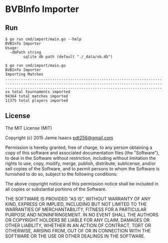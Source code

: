 # BVBInfo Importer

## Run

```
$ go run cmd/import/main.go --help
BVBInfo Importer
Usage:
  -dbPath string
        sqlite db path (default "./_data/vb.db")
```

```
$ go run cmd/import/main.go
BVBInfo Importer
Importing Matches
...............................................................................
...............................................................................
...............................................................................
xx total tournaments imported
94364 total matches imported
11375 total players imported
```

## License

The MIT License (MIT)

Copyright (c) 2015 Jamie Isaacs <pdt256@gmail.com>

Permission is hereby granted, free of charge, to any person obtaining a copy
of this software and associated documentation files (the "Software"), to deal
in the Software without restriction, including without limitation the rights
to use, copy, modify, merge, publish, distribute, sublicense, and/or sell
copies of the Software, and to permit persons to whom the Software is
furnished to do so, subject to the following conditions:

The above copyright notice and this permission notice shall be included in
all copies or substantial portions of the Software.

THE SOFTWARE IS PROVIDED "AS IS", WITHOUT WARRANTY OF ANY KIND, EXPRESS OR
IMPLIED, INCLUDING BUT NOT LIMITED TO THE WARRANTIES OF MERCHANTABILITY,
FITNESS FOR A PARTICULAR PURPOSE AND NONINFRINGEMENT. IN NO EVENT SHALL THE
AUTHORS OR COPYRIGHT HOLDERS BE LIABLE FOR ANY CLAIM, DAMAGES OR OTHER
LIABILITY, WHETHER IN AN ACTION OF CONTRACT, TORT OR OTHERWISE, ARISING FROM,
OUT OF OR IN CONNECTION WITH THE SOFTWARE OR THE USE OR OTHER DEALINGS IN
THE SOFTWARE.
